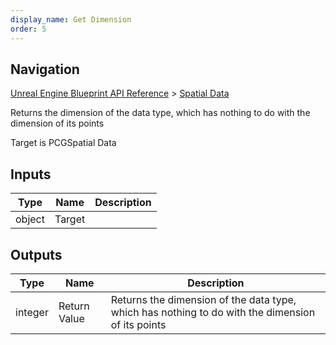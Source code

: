 ```yaml
---
display_name: Get Dimension
order: 5
---
```

## Navigation

[Unreal Engine Blueprint API Reference](https://dev.epicgames.com/documentation/en-us/unreal-engine/BlueprintAPI) > [Spatial Data](https://dev.epicgames.com/documentation/en-us/unreal-engine/BlueprintAPI/SpatialData)

Returns the dimension of the data type, which has nothing to do with the dimension of its points

Target is PCGSpatial Data

## Inputs

| Type | Name | Description |
| --- | --- | --- |
| object | Target |  |

## Outputs

| Type | Name | Description |
| --- | --- | --- |
| integer | Return Value | Returns the dimension of the data type, which has nothing to do with the dimension of its points |
